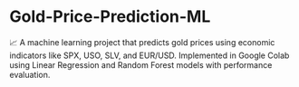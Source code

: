 # Gold-Price-Prediction-ML
📈 A machine learning project that predicts gold prices using economic indicators like SPX, USO, SLV, and EUR/USD. Implemented in Google Colab using Linear Regression and Random Forest models with performance evaluation.
